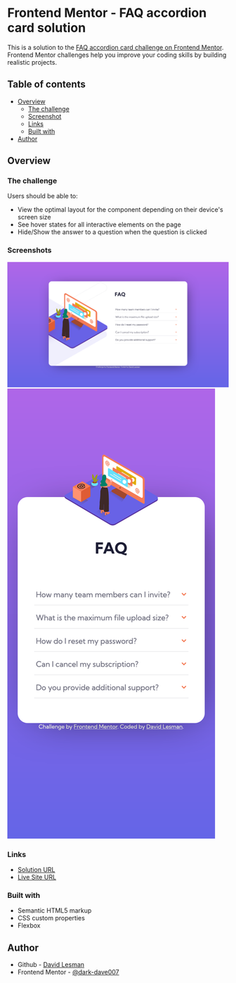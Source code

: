 # Frontend Mentor - FAQ accordion card solution

This is a solution to the [FAQ accordion card challenge on Frontend Mentor](https://www.frontendmentor.io/challenges/faq-accordion-card-XlyjD0Oam). Frontend Mentor challenges help you improve your coding skills by building realistic projects.

## Table of contents

- [Overview](#overview)
  - [The challenge](#the-challenge)
  - [Screenshot](#screenshot)
  - [Links](#links)
  - [Built with](#built-with)
- [Author](#author)

## Overview

### The challenge

Users should be able to:

- View the optimal layout for the component depending on their device's screen size
- See hover states for all interactive elements on the page
- Hide/Show the answer to a question when the question is clicked

### Screenshots

![Desktop Screenshot](images/screenshot-desktop.png)
![Mobile Screenshot](images/screenshot-mobile.png)

### Links

- [Solution URL](https://www.frontendmentor.io/solutions/faq-accordion-card-HkwPsSoX9)
- [Live Site URL](https://dark-dave007.github.io/FAQ-accordion-card/)

### Built with

- Semantic HTML5 markup
- CSS custom properties
- Flexbox

## Author

- Github - [David Lesman](https://github.com/dark-dave007)
- Frontend Mentor - [@dark-dave007](https://www.frontendmentor.io/profile/dark-dave007)
